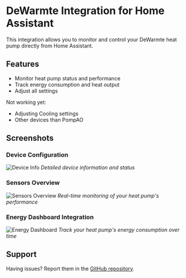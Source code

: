 # DeWarmte Integration for Home Assistant

This integration allows you to monitor and control your DeWarmte heat pump directly from Home Assistant.

## Features

- Monitor heat pump status and performance
- Track energy consumption and heat output
- Adjust all settings

Not working yet:
- Adjusting Cooling settings
- Other devices than PompAO

## Screenshots

### Device Configuration
![Device Info](images/configuration.png)
_Detailed device information and status_

### Sensors Overview
![Sensors Overview](images/sensors.png)
_Real-time monitoring of your heat pump's performance_

### Energy Dashboard Integration
![Energy Dashboard](images/energy.png)
_Track your heat pump's energy consumption over time_



## Support

Having issues? Report them in the [GitHub repository](https://github.com/ronald-willems/dewarmte-homeassistant/issues). 